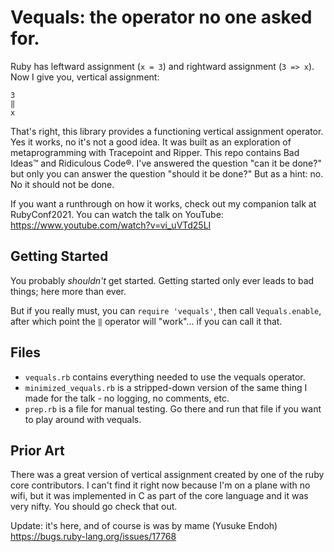 # Vequals: the operator no one asked for.

Ruby has leftward assignment (`x = 3`) and rightward assignment (`3 => x`). Now I give you, vertical assignment:

```
3
‖
x
```

That's right, this library provides a functioning vertical assignment operator. Yes it works, no it's not a good idea. It was built as an exploration of metaprogramming with Tracepoint and Ripper. This repo contains Bad Ideas™ and Ridiculous Code®. I've answered the question "can it be done?" but only you can answer the question "should it be done?" But as a hint: no. No it should not be done.

If you want a runthrough on how it works, check out my companion talk at RubyConf2021. You can watch the talk on YouTube: <https://www.youtube.com/watch?v=vi_uVTd25LI>

## Getting Started

You probably _shouldn't_ get started. Getting started only ever leads to bad things; here more than ever.

But if you really must, you can `require 'vequals'`, then call `Vequals.enable`, after which point the `‖` operator will "work"... if you can call it that.

## Files

- `vequals.rb` contains everything needed to use the vequals operator.
- `minimized_vequals.rb` is a stripped-down version of the same thing I made for the talk - no logging, no comments, etc.
- `prep.rb` is a file for manual testing. Go there and run that file if you want to play around with vequals.

## Prior Art

There was a great version of vertical assignment created by one of the ruby core contributors. I can't find it right now because I'm on a plane with no wifi, but it was implemented in C as part of the core language and it was very nifty. You should go check that out.

Update: it's here, and of course is was by mame (Yusuke Endoh) https://bugs.ruby-lang.org/issues/17768
